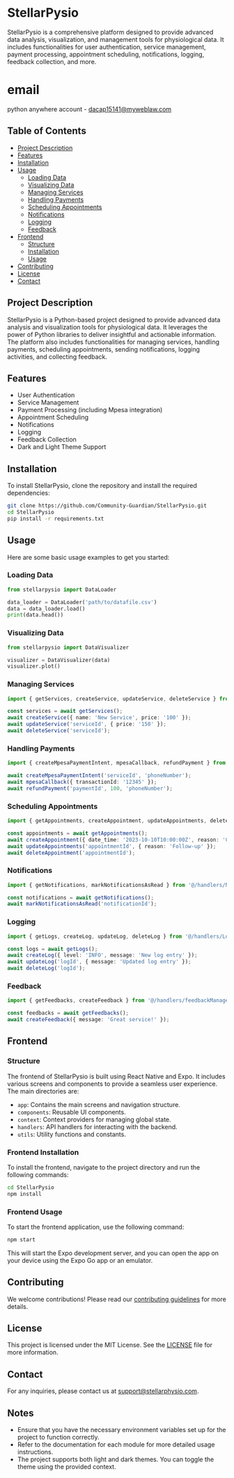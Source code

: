 # StellarPysio

StellarPysio is a comprehensive platform designed to provide advanced data analysis, visualization, and management tools for physiological data. It includes functionalities for user authentication, service management, payment processing, appointment scheduling, notifications, logging, feedback collection, and more.
# email

python anywhere account - dacap15141@myweblaw.com
## Table of Contents
- [Project Description](#project-description)
- [Features](#features)
- [Installation](#installation)
- [Usage](#usage)
  - [Loading Data](#loading-data)
  - [Visualizing Data](#visualizing-data)
  - [Managing Services](#managing-services)
  - [Handling Payments](#handling-payments)
  - [Scheduling Appointments](#scheduling-appointments)
  - [Notifications](#notifications)
  - [Logging](#logging)
  - [Feedback](#feedback)
- [Frontend](#frontend)
  - [Structure](#structure)
  - [Installation](#frontend-installation)
  - [Usage](#frontend-usage)
- [Contributing](#contributing)
- [License](#license)
- [Contact](#contact)

## Project Description
StellarPysio is a Python-based project designed to provide advanced data analysis and visualization tools for physiological data. It leverages the power of Python libraries to deliver insightful and actionable information. The platform also includes functionalities for managing services, handling payments, scheduling appointments, sending notifications, logging activities, and collecting feedback.

## Features
- User Authentication
- Service Management
- Payment Processing (including Mpesa integration)
- Appointment Scheduling
- Notifications
- Logging
- Feedback Collection
- Dark and Light Theme Support

## Installation
To install StellarPysio, clone the repository and install the required dependencies:

```bash
git clone https://github.com/Community-Guardian/StellarPysio.git
cd StellarPysio
pip install -r requirements.txt
```

## Usage
Here are some basic usage examples to get you started:

### Loading Data
```python
from stellarpysio import DataLoader

data_loader = DataLoader('path/to/datafile.csv')
data = data_loader.load()
print(data.head())
```

### Visualizing Data
```python
from stellarpysio import DataVisualizer

visualizer = DataVisualizer(data)
visualizer.plot()
```

### Managing Services
```typescript
import { getServices, createService, updateService, deleteService } from '@/handlers/servicesManager';

const services = await getServices();
await createService({ name: 'New Service', price: '100' });
await updateService('serviceId', { price: '150' });
await deleteService('serviceId');
```

### Handling Payments
```typescript
import { createMpesaPaymentIntent, mpesaCallback, refundPayment } from '@/handlers/paymentManager';

await createMpesaPaymentIntent('serviceId', 'phoneNumber');
await mpesaCallback({ transactionId: '12345' });
await refundPayment('paymentId', 100, 'phoneNumber');
```

### Scheduling Appointments
```typescript
import { getAppointments, createAppointment, updateAppointments, deleteAppointment } from '@/handlers/appointmentManager';

const appointments = await getAppointments();
await createAppointment({ date_time: '2023-10-10T10:00:00Z', reason: 'Consultation' });
await updateAppointments('appointmentId', { reason: 'Follow-up' });
await deleteAppointment('appointmentId');
```

### Notifications
```typescript
import { getNotifications, markNotificationsAsRead } from '@/handlers/NotificationsManager';

const notifications = await getNotifications();
await markNotificationsAsRead('notificationId');
```

### Logging
```typescript
import { getLogs, createLog, updateLog, deleteLog } from '@/handlers/LogsManager';

const logs = await getLogs();
await createLog({ level: 'INFO', message: 'New log entry' });
await updateLog('logId', { message: 'Updated log entry' });
await deleteLog('logId');
```

### Feedback
```typescript
import { getFeedbacks, createFeedback } from '@/handlers/feedbackManager';

const feedbacks = await getFeedbacks();
await createFeedback({ message: 'Great service!' });
```

## Frontend

### Structure
The frontend of StellarPysio is built using React Native and Expo. It includes various screens and components to provide a seamless user experience. The main directories are:

- `app`: Contains the main screens and navigation structure.
- `components`: Reusable UI components.
- `context`: Context providers for managing global state.
- `handlers`: API handlers for interacting with the backend.
- `utils`: Utility functions and constants.

### Frontend Installation
To install the frontend, navigate to the project directory and run the following commands:

```bash
cd StellarPysio
npm install
```

### Frontend Usage
To start the frontend application, use the following command:

```bash
npm start
```

This will start the Expo development server, and you can open the app on your device using the Expo Go app or an emulator.

## Contributing
We welcome contributions! Please read our [contributing guidelines](CONTRIBUTING.md) for more details.

## License
This project is licensed under the MIT License. See the [LICENSE](LICENSE) file for more information.

## Contact
For any inquiries, please contact us at support@stellarphysio.com.

## Notes
- Ensure that you have the necessary environment variables set up for the project to function correctly.
- Refer to the documentation for each module for more detailed usage instructions.
- The project supports both light and dark themes. You can toggle the theme using the provided context.